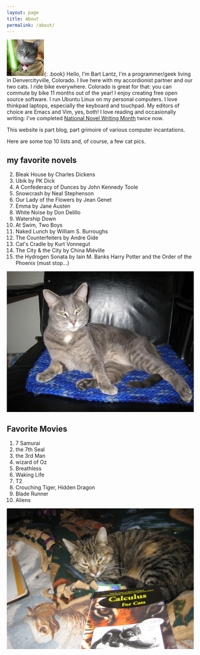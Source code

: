 ```yaml
---
layout: page
title: About
permalink: /about/
---
```


![Seamus the Jedi Knight](/img/cats/seamus_jedi.jpg){: .book} Hello, I'm Bart Lantz, I'm a programmer/geek living in Denvercityville, Colorado. I live here with my accordionist partner and our two cats. I ride bike everywhere. Colorado is great for that: you can commute by bike 11 months out of the year! I enjoy creating free open source software. I run Ubuntu Linux on my personal computers. I love thinkpad laptops, especially the keyboard and touchpad. My editors of choice are Emacs and Vim, yes, both! I love reading and occasionally writing: I've completed [National Novel Writing Month](http://nanowrimo.org) twice now.

This website is part blog, part grimoire of various computer incantations.

Here are some top 10 lists and, of course, a few cat pics.


## my favorite novels
2. Bleak House by Charles Dickens
3. Ubik by PK Dick
4. A Confederacy of Dunces by John Kennedy Toole
1. Snowcrash by Neal Stephenson
5. Our Lady of the Flowers by Jean Genet
6. Emma by Jane Austen
7. White Noise by Don Delillo
8. Watership Down
9. At Swim, Two Boys
10. Naked Lunch by William S. Burroughs
11. The Counterfeiters by Andre Gide
12. Cat's Cradle by Kurt Vonnegut
13. The City & the City by China Miéville
14. the Hydrogen Sonata by Iain M. Banks
Harry Potter and the Order of the Phoenix
(must stop…)

![Bossy and Seamus](/img/cats/seamus.jpg)

## Favorite Movies
1. 7 Samurai
2. the 7th Seal
3. the 3rd Man
4. wizard of Oz
5. Breathless
6. Waking Life
7. T2
8. Crouching Tiger, Hidden Dragon
9. Blade Runner
10. Aliens

![Bossy Studying Calculus](/img/cats/calculus_for_bossy.jpg)
